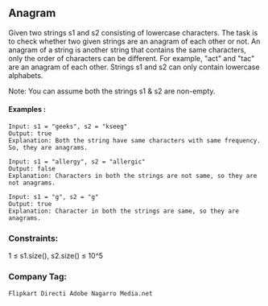 ## Anagram

Given two strings s1 and s2 consisting of lowercase characters. 
The task is to check whether two given strings are an anagram 
of each other or not. An anagram of a string is another string 
that contains the same characters, only the order of characters 
can be different. For example, "act" and "tac" are an anagram of 
each other. Strings s1 and s2 can only contain lowercase alphabets.

Note: You can assume both the strings s1 & s2 are non-empty.

#### Examples :
```
Input: s1 = "geeks", s2 = "kseeg"
Output: true
Explanation: Both the string have same characters with same frequency. So, they are anagrams.

```
```
Input: s1 = "allergy", s2 = "allergic"
Output: false
Explanation: Characters in both the strings are not same, so they are not anagrams.

```
```
Input: s1 = "g", s2 = "g"
Output: true
Explanation: Character in both the strings are same, so they are anagrams.
```
### Constraints:
1 ≤ s1.size(), s2.size() ≤ 10^5

### Company Tag:

```
Flipkart Directi Adobe Nagarro Media.net

```

